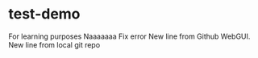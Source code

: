 # test-demo
For learning purposes
Naaaaaaa 
Fix  error
New line from Github WebGUI. New line from local git repo
